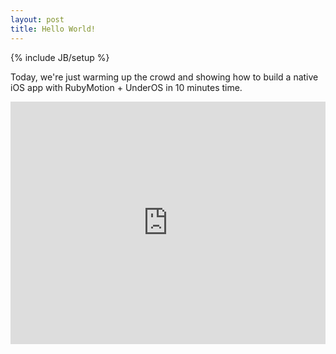 ```yaml
---
layout: post
title: Hello World!
---
```

{% include JB/setup %}

Today, we're just warming up the crowd and showing how to build
a native iOS app with RubyMotion + UnderOS in 10 minutes time.

<iframe src="http://player.vimeo.com/video/81919125" width="100%" height="388" frameborder="0" allowfullscreen="true"> </iframe>
